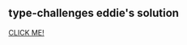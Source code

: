 ## type-challenges eddie's solution

[CLICK ME!](https://github.com/type-challenges/type-challenges)
